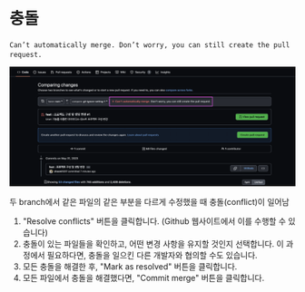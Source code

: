 # 충돌 

`Can’t automatically merge. Don’t worry, you can still create the pull request.`

![pr충돌](pr-error1.png)

두 branch에서 같은 파일의 같은 부분을 다르게 수정했을 때 충돌(conflict)이 일어남

1. "Resolve conflicts" 버튼을 클릭합니다. (Github 웹사이트에서 이를 수행할 수 있습니다)
2. 충돌이 있는 파일들을 확인하고, 어떤 변경 사항을 유지할 것인지 선택합니다. 이 과정에서 필요하다면, 충돌을 일으킨 다른 개발자와 협의할 수도 있습니다.
3. 모든 충돌을 해결한 후, "Mark as resolved" 버튼을 클릭합니다.
4. 모든 파일에서 충돌을 해결했다면, "Commit merge" 버튼을 클릭합니다.

